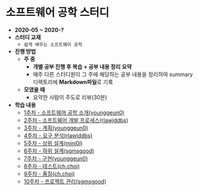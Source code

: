 # 소프트웨어 공학 스터디

* **2020-05 ~ 2020-?**
* **스터디 교재**
  * `쉽게 배우는 소프트웨어 공학`
* **진행 방법**
  * **주 중**
    * **개별 공부 진행 후 복습 + 공부 내용 정리 요약**
    * 매주 다른 스터디원이 그 주에 해당하는 공부 내용을 정리하여 summary 디렉토리에 **Markdown파일**로 기록
  * **모였을 때**
    * 요약한 사람이 주도로 리뷰(30분)
* **학습 내용**
  * [1주차 - 소프트웨어 공학 소개(younggeun0)](https://github.com/ohbokdong/SoftwareEngineeringStudy/blob/master/summary/week1_summary.md)
  * [2주차 - 소프트웨어 개발 프로세스(rlawjddbs)]()
  * [3주차 - 계획(younggeun0)]()
  * [4주차 - 요구 분석(rlawjddbs)]()
  * [5주차 - 상위 설계(minj0i)]()
  * [6주차 - 하위 설계(sgmsgood)]()
  * [7주차 - 구현(younggeun0)]()
  * [8주차 - 테스트(ch.choi)]()
  * [9주차 - 품질(ch.choi)]()
  * [10주차 - 프로젝트 관리(sgmsgood)]()
